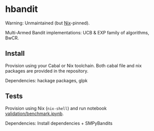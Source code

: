 # hbandit

Warning: Unmaintained (but [Nix](https://nixos.org)-pinned).

Multi-Armed Bandit implementations: UCB & EXP family of algorithms, BwCR.

## Install

Provision using your Cabal or Nix toolchain. Both cabal file and nix packages
are provided in the repository.

Dependencies: hackage packages, glpk

## Tests

Provision using Nix (`nix-shell`) and run notebook
[validation/benchmark.ipynb](validation/benchmark.ipynb).
 
Dependencies: Install dependencies + SMPyBandits

